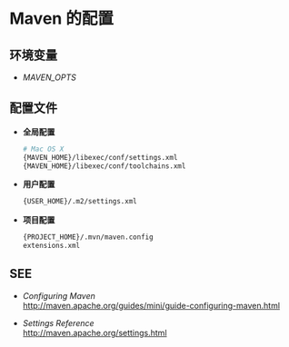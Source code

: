#	Maven 的配置

##	环境变量

*	*MAVEN_OPTS*

##	配置文件

*	__全局配置__

	```bash
	# Mac OS X
	{MAVEN_HOME}/libexec/conf/settings.xml
	{MAVEN_HOME}/libexec/conf/toolchains.xml
	```

*	__用户配置__

	```bash
	{USER_HOME}/.m2/settings.xml
	```

*	__项目配置__

	```bash
	{PROJECT_HOME}/.mvn/maven.config
	extensions.xml
	```

##	SEE

*	*Configuring Maven*  
	http://maven.apache.org/guides/mini/guide-configuring-maven.html

*	*Settings Reference*  
	http://maven.apache.org/settings.html
